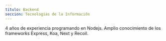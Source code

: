 ```yaml
---
titulo: Backend
seccion: Tecnologías de la Información
---
```


4 años de experiencia programando en Nodejs.
Amplio conocimiento de los frameworks Express, Koa, Next y Recoil.
